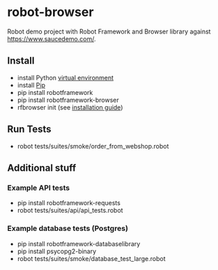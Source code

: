 # robot-browser
Robot demo project with Robot Framework and Browser library against https://www.saucedemo.com/.

## Install
- install Python [virtual environment](https://packaging.python.org/en/latest/guides/installing-using-pip-and-virtual-environments/#creating-a-virtual-environment)
- install [Pip](https://pip.pypa.io/en/stable/installation/)
- pip install robotframework
- pip install robotframework-browser
- rfbrowser init (see [installation guide](https://robotframework-browser.org/#installation))

## Run Tests
- robot tests/suites/smoke/order_from_webshop.robot

## Additional stuff

### Example API tests
-  pip install robotframework-requests
-  robot tests/suites/api/api_tests.robot

### Example database tests (Postgres)
- pip install robotframework-databaselibrary
- pip install psycopg2-binary
- robot tests/suites/smoke/database_test_large.robot

